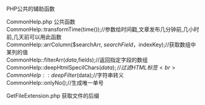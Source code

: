 # 
PHP公共的辅助函数


CommonHelp.php   公共函数<br>
    CommonHelp::transformTime(time());//参数给时间戳,文章发布几分钟前,几小时前,几天前可以用此函数<br>
    CommonHelp::arrColumn($searchArr, $searchField，$indexKey);//获取数组中某列的值<br>
    CommonHelp::filterArr($data,$fields);//返回指定字段的数组<br>
    CommonHelp::deepHtmlSpecilChars($data);//过滤HTML标签<br>
    CommonHelp::deepFilter($data);//字符串转义<br>
    CommonHelp::onlyNo();//生成唯一单号<br>

GetFileExtension.php 获取文件的后缀<br>


